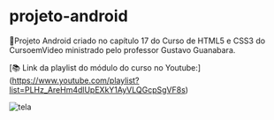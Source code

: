 # projeto-android
 📱Projeto Android criado no capítulo 17 do Curso de HTML5 e CSS3 do CursoemVideo ministrado pelo professor Gustavo Guanabara.

[📚 Link da playlist do módulo do curso no Youtube:] (https://www.youtube.com/playlist?list=PLHz_AreHm4dlUpEXkY1AyVLQGcpSgVF8s)

![tela](https://user-images.githubusercontent.com/54048827/205076848-b273ff41-3cdf-4aff-be22-d3dc06542e13.png)
